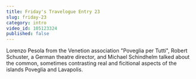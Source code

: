 ```yaml
---
title: Friday's Travelogue Entry 23
slug: friday-23
category: intro
video_id: 105123324
published: false
---
```


Lorenzo Pesola from the Venetion association "Poveglia per Tutti", Robert Schuster, a German theatre director, and Michael Schindhelm talked about the common, sometimes contrasting real and ficitional aspects of the islands Poveglia and Lavapolis. 
